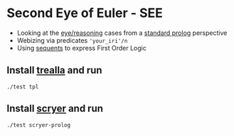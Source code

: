 # Second Eye of Euler - SEE

- Looking at the [eye/reasoning](https://github.com/eyereasoner/eye/tree/master/reasoning) cases from a [standard prolog](https://www.scryer.pl/) perspective
- Webizing via predicates `'your_iri'/n`
- Using [sequents](https://github.com/eyereasoner/eye/blob/master/see/beetle6.pl) to express First Order Logic

## Install [trealla](https://github.com/trealla-prolog/trealla#building) and run
```
./test tpl
```
## Install [scryer](https://github.com/mthom/scryer-prolog#installing-scryer-prolog) and run
```
./test scryer-prolog
```
